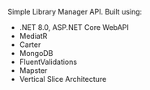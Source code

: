 Simple Library Manager API. Built using:
- .NET 8.0, ASP.NET Core WebAPI
- MediatR
- Carter
- MongoDB
- FluentValidations
- Mapster
- Vertical Slice Architecture
